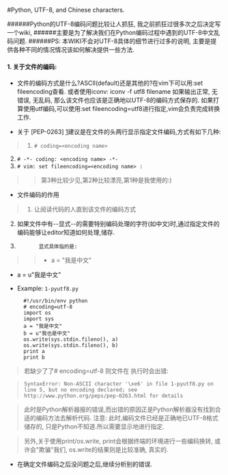 #Python, UTF-8, and Chinese characters.

######Python的UTF-8编码问题比较让人抓狂, 我之前抓狂过很多次之后决定写一个wiki,
######主要是为了解决我们在Python编码过程中遇到的UTF-8中文乱码问题.
######PS: 本WIKI不会对UTF-8具体的细节进行过多的说明, 主要是提供各种不同的情况情况该如何解决提供一些方法.

#### 1. 关于文件的编码:

*   文件的编码方式是什么?ASCII(default)还是其他的?在vim下可以用:set fileencoding查看.
或者使用iconv: iconv -f utf8 filename 如果输出正常, 无错误, 无乱码, 那么该文件也应该是正确地以UTF-8的编码方式保存的.
如果打算使用utf编码,可以使用:set fileencoding=utf8进行指定,vim会负责完成转换工作.

*   关于 [PEP-0263] [1]建议是在文件的头两行显示指定文件编码,方式有如下几种:      

> 1.   `# coding=<encoding name>`
2.   `# -*- coding: <encoding name> -*-`
3.   `# vim: set fileencoding=<encoding name> :`
 
> > 第3种比较少见,第2种比较漂亮,第1种是我使用的:)

*   文件编码的作用

> 1.    让阅读代码的人直到该文件的编码方式
2.    如果文件中有--显式--的需要特别编码处理的字符(如中文)时,通过指定文件的编码能够让editor知道如何处理,储存.
3.            显式具体指的是:

> > * a = "我是中文"
* a = u"我是中文"

* Example: `1-pyutf8.py`

        #!/usr/bin/env python
        # encoding=utf-8 
        import os
        import sys
        a = "我是中文"
        b = u"我也是中文"
        os.write(sys.stdin.fileno(), a)
        os.write(sys.stdin.fileno(), b)
        print a
        print b

> 若缺少了了# encoding=utf-8 则文件在 执行时会出错:

> `SyntaxError: Non-ASCII character '\xe6' in file 1-pyutf8.py on line 5, but no encoding declared;
see http://www.python.org/peps/pep-0263.html for details`

> 此时是Python解析器报的错误,而出错的原因正是Python解析器没有找到合适的编码方法去解析代码. 注意: 此时,编码文件已经是正确地已UTF-8格式储存的, 只是Python不知道.所以需要显示地进行指定.

> 另外,关于使用print/os.write, print会根据终端的环境进行一些编码换转, 或许会"欺骗"我们, os.write的结果则是比较准确, 真实的.

* 在确定文件编码之后没问题之后,继续分析别的错误.

[1]: http://www.python.org/dev/peps/pep-0263/ "PEP-0263"
